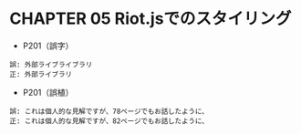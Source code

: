 # CHAPTER 05 Riot.jsでのスタイリング

* P201（誤字）

```
誤: 外部ライブライブラリ
正: 外部ライブラリ
```

* P201（誤植）

```
誤: これは個人的な見解ですが、78ページでもお話したように、
正: これは個人的な見解ですが、82ページでもお話したように、
```
